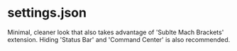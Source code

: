 # settings.json

Minimal, cleaner look that also takes advantage of 'Sublte Mach Brackets' extension.
Hiding 'Status Bar' and 'Command Center' is also recommended.
